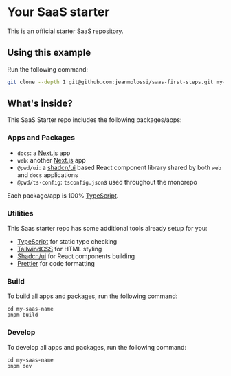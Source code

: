 # Your SaaS starter

This is an official starter SaaS repository.

## Using this example

Run the following command:

```sh
git clone --depth 1 git@github.com:jeanmolossi/saas-first-steps.git my-saas-name
```

## What's inside?

This SaaS Starter repo includes the following packages/apps:

### Apps and Packages

-   `docs`: a [Next.js](https://nextjs.org/) app
-   `web`: another [Next.js](https://nextjs.org/) app
-   `@pwd/ui`: a [shadcn/ui](https://ui.shadcn.com/docs) based React component library shared by both `web` and `docs` applications
-   `@pwd/ts-config`: `tsconfig.json`s used throughout the monorepo

Each package/app is 100% [TypeScript](https://www.typescriptlang.org/).

### Utilities

This Saas starter repo has some additional tools already setup for you:

-   [TypeScript](https://www.typescriptlang.org/) for static type checking
-   [TailwindCSS](https://tailwindcss.com/) for HTML styling
-   [Shadcn/ui](https://ui.shadcn.com/docs) for React components building
-   [Prettier](https://prettier.io) for code formatting

### Build

To build all apps and packages, run the following command:

```
cd my-saas-name
pnpm build
```

### Develop

To develop all apps and packages, run the following command:

```
cd my-saas-name
pnpm dev
```
